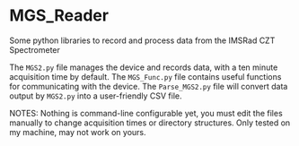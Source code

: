 # MGS_Reader
Some python libraries to record and process data from the IMSRad CZT Spectrometer

The `MGS2.py` file manages the device and records data, with a ten minute acquisition time by default.
The `MGS_Func.py` file contains useful functions for communicating with the device.
The `Parse_MGS2.py` file will convert data output by `MGS2.py` into a user-friendly CSV file.

NOTES:
Nothing is command-line configurable yet, you must edit the files manually to change acquisition times or directory structures.
Only tested on my machine, may not work on yours.
